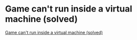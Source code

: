 # Game can't run inside a virtual machine (solved)
[Game can't run inside a virtual machine (solved)](https://aiwithcloud.com/2022/09/19/game_cant_run_inside_a_virtual_machine_solved/)